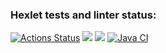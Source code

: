 ### Hexlet tests and linter status:
[![Actions Status](https://github.com/salvadorrus/java-project-72/actions/workflows/hexlet-check.yml/badge.svg)](https://github.com/salvadorrus/java-project-72/actions)
<a href="https://codeclimate.com/github/salvadorrus/java-project-72/test_coverage"><img src="https://api.codeclimate.com/v1/badges/fbd6ad0bd4525daee3cd/test_coverage" /></a>
<a href="https://codeclimate.com/github/salvadorrus/java-project-72/maintainability"><img src="https://api.codeclimate.com/v1/badges/fbd6ad0bd4525daee3cd/maintainability" /></a>
[![Java CI](https://github.com/salvadorrus/java-project-78/actions/workflows/main.yml/badge.svg)](https://github.com/salvadorrus/java-project-78/actions/workflows/main.yml)